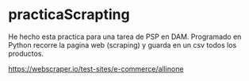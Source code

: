 # practicaScrapting
He hecho esta practica para una tarea de PSP en DAM.
Programado en Python recorre la pagina web (scraping) y guarda en un csv todos los productos.

https://webscraper.io/test-sites/e-commerce/allinone
